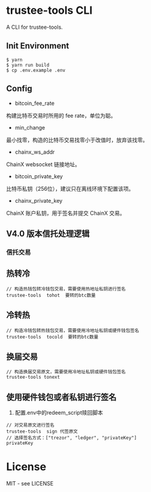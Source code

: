 # trustee-tools CLI

A CLI for trustee-tools.


## Init Environment

```shell
$ yarn
$ yarn run build
$ cp .env.example .env

```


## Config
- bitcoin_fee_rate

构建比特币交易时所用的 fee rate，单位为聪。

- min_change

最小找零，构造的比特币交易找零小于改值时，放弃该找零。

- chainx_ws_addr

ChainX websocket 链接地址。

- bitcoin_private_key

比特币私钥（256位），建议只在离线环境下配置该项。

- chainx_private_key

ChainX 账户私钥，用于签名并提交 ChainX 交易。

## V4.0 版本信托处理逻辑

### 信托交易

## 热转冷
```
// 构造热钱包转冷钱包交易，需要使用热地址私钥进行签名
trustee-tools  tohot  要转的btc数量
```

## 冷转热

```
// 构造冷钱包转热钱包交易，需要使用冷地址私钥或硬件钱包签名
trustee-tools  tocold  要转的btc数量
```

## 换届交易

```
// 构造换届交易原文，需要使用冷地址私钥或硬件钱包签名
trustee-tools tonext
```

## 使用硬件钱包或者私钥进行签名

1. 配置.env中的redeem_script赎回脚本

```
// 对交易原文进行签名
trustee-tools  sign 代签原文
// 选择签名方式：["trezor", "ledger", "privateKey"]
privateKey
```

# License

MIT - see LICENSE

